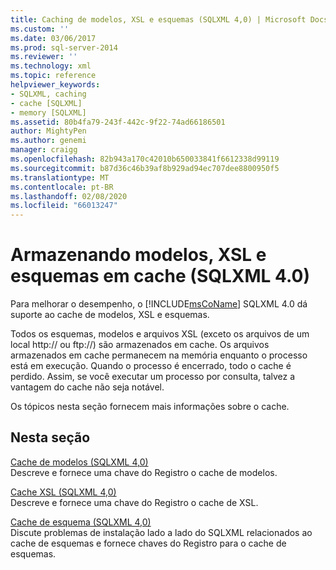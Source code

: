 ```yaml
---
title: Caching de modelos, XSL e esquemas (SQLXML 4,0) | Microsoft Docs
ms.custom: ''
ms.date: 03/06/2017
ms.prod: sql-server-2014
ms.reviewer: ''
ms.technology: xml
ms.topic: reference
helpviewer_keywords:
- SQLXML, caching
- cache [SQLXML]
- memory [SQLXML]
ms.assetid: 80b4fa79-243f-442c-9f22-74ad66186501
author: MightyPen
ms.author: genemi
manager: craigg
ms.openlocfilehash: 82b943a170c42010b650033841f6612338d99119
ms.sourcegitcommit: b87d36c46b39af8b929ad94ec707dee8800950f5
ms.translationtype: MT
ms.contentlocale: pt-BR
ms.lasthandoff: 02/08/2020
ms.locfileid: "66013247"
---
```

# <a name="caching-templates-xsl-and-schemas-sqlxml-40"></a>Armazenando modelos, XSL e esquemas em cache (SQLXML 4.0)
  Para melhorar o desempenho, o [!INCLUDE[msCoName](../../../includes/msconame-md.md)] SQLXML 4.0 dá suporte ao cache de modelos, XSL e esquemas.  
  
 Todos os esquemas, modelos e arquivos XSL (exceto os arquivos de um local http:// ou ftp://) são armazenados em cache. Os arquivos armazenados em cache permanecem na memória enquanto o processo está em execução. Quando o processo é encerrado, todo o cache é perdido. Assim, se você executar um processo por consulta, talvez a vantagem do cache não seja notável.  
  
 Os tópicos nesta seção fornecem mais informações sobre o cache.  
  
## <a name="in-this-section"></a>Nesta seção  
 [Cache de modelos &#40;SQLXML 4,0&#41;](template-caching-sqlxml-4-0.md)  
 Descreve e fornece uma chave do Registro o cache de modelos.  
  
 [Cache XSL &#40;SQLXML 4,0&#41;](xsl-caching-sqlxml-4-0.md)  
 Descreve e fornece uma chave do Registro o cache de XSL.  
  
 [Cache de esquema &#40;SQLXML 4,0&#41;](schema-caching-sqlxml-4-0.md)  
 Discute problemas de instalação lado a lado do SQLXML relacionados ao cache de esquemas e fornece chaves do Registro para o cache de esquemas.  
  
  
